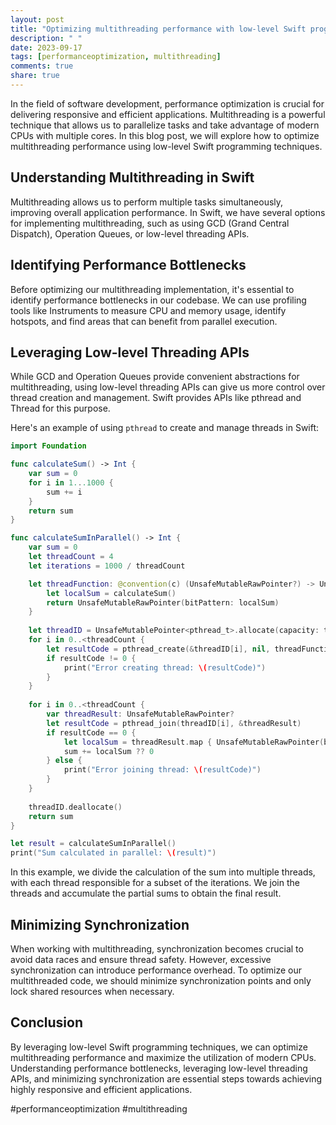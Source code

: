 ```yaml
---
layout: post
title: "Optimizing multithreading performance with low-level Swift programming"
description: " "
date: 2023-09-17
tags: [performanceoptimization, multithreading]
comments: true
share: true
---
```


In the field of software development, performance optimization is crucial for delivering responsive and efficient applications. Multithreading is a powerful technique that allows us to parallelize tasks and take advantage of modern CPUs with multiple cores. In this blog post, we will explore how to optimize multithreading performance using low-level Swift programming techniques.

## Understanding Multithreading in Swift

Multithreading allows us to perform multiple tasks simultaneously, improving overall application performance. In Swift, we have several options for implementing multithreading, such as using GCD (Grand Central Dispatch), Operation Queues, or low-level threading APIs.

## Identifying Performance Bottlenecks

Before optimizing our multithreading implementation, it's essential to identify performance bottlenecks in our codebase. We can use profiling tools like Instruments to measure CPU and memory usage, identify hotspots, and find areas that can benefit from parallel execution.

## Leveraging Low-level Threading APIs

While GCD and Operation Queues provide convenient abstractions for multithreading, using low-level threading APIs can give us more control over thread creation and management. Swift provides APIs like pthread and Thread for this purpose.

Here's an example of using `pthread` to create and manage threads in Swift:

```swift
import Foundation

func calculateSum() -> Int {
    var sum = 0
    for i in 1...1000 {
        sum += i
    }
    return sum
}

func calculateSumInParallel() -> Int {
    var sum = 0
    let threadCount = 4
    let iterations = 1000 / threadCount

    let threadFunction: @convention(c) (UnsafeMutableRawPointer?) -> UnsafeMutableRawPointer? = { _ in
        let localSum = calculateSum()
        return UnsafeMutableRawPointer(bitPattern: localSum)
    }
    
    let threadID = UnsafeMutablePointer<pthread_t>.allocate(capacity: threadCount)
    for i in 0..<threadCount {
        let resultCode = pthread_create(&threadID[i], nil, threadFunction, nil)
        if resultCode != 0 {
            print("Error creating thread: \(resultCode)")
        }
    }
    
    for i in 0..<threadCount {
        var threadResult: UnsafeMutableRawPointer?
        let resultCode = pthread_join(threadID[i], &threadResult)
        if resultCode == 0 {
            let localSum = threadResult.map { UnsafeMutableRawPointer(bitPattern: $0) }?.load(as: Int.self)
            sum += localSum ?? 0
        } else {
            print("Error joining thread: \(resultCode)")
        }
    }
    
    threadID.deallocate()
    return sum
}

let result = calculateSumInParallel()
print("Sum calculated in parallel: \(result)")
```

In this example, we divide the calculation of the sum into multiple threads, with each thread responsible for a subset of the iterations. We join the threads and accumulate the partial sums to obtain the final result.

## Minimizing Synchronization

When working with multithreading, synchronization becomes crucial to avoid data races and ensure thread safety. However, excessive synchronization can introduce performance overhead. To optimize our multithreaded code, we should minimize synchronization points and only lock shared resources when necessary.

## Conclusion

By leveraging low-level Swift programming techniques, we can optimize multithreading performance and maximize the utilization of modern CPUs. Understanding performance bottlenecks, leveraging low-level threading APIs, and minimizing synchronization are essential steps towards achieving highly responsive and efficient applications.

#performanceoptimization #multithreading